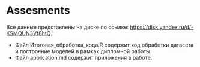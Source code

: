 # Assesments

Все данные представлены на диске по ссылке: https://disk.yandex.ru/d/-KSMQUN3Vf8htQ.

- Файл Итоговая_обработка_кода.R содержит ход обработки датасета и построение моделей в рамках дипломной работы.
- Файл application.md содержит приложения в работе.
